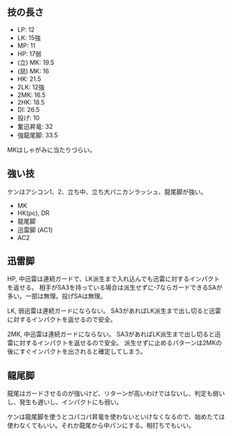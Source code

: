 ## 技の長さ

- LP: 12
- LK: 15強
- MP: 11
- HP: 17弱
- (立) MK: 19.5
- (屈) MK: 16
- HK: 21.5
- 2LK: 12強
- 2MK: 16.5
- 2HK: 18.5
- DI: 26.5
- 投げ: 10
- 奮迅昇竜: 32
- 強龍尾脚: 33.5

MKはしゃがみに当たりづらい。

## 強い技

ケンはアシコン1、2、立ち中、立ち大パニカンラッシュ、龍尾脚が強い。

- MK
- HK(pc), DR
- 龍尾脚
- 迅雷脚 (AC1)
- AC2

## 迅雷脚

HP, 中迅雷は連続ガードで、LK派生まで入れ込んでも迅雷に対するインパクトを返せる。
相手がSA3を持っている場合は派生せずに-7ならガードできるSAが多い。一部は無理。投げSAは無理。

LK, 弱迅雷は連続ガードにならない。
SA3があればLK派生まで出し切ると迅雷に対するインパクトを返せるので安全。

2MK, 中迅雷は連続ガードにならない。
SA3があればLK派生まで出し切ると迅雷に対するインパクトを返せるので安全。
派生せずに止めるパターンは2MKの後にすぐインパクトを出されると確定してしまう。

## 龍尾脚

龍尾はガードさせるのが強いけど、リターンが高いわけではないし、判定も弱いし、発生も遅いし、インパクトにも弱い。

ケンは龍尾脚を使うとコパコパ昇竜を使わないといけなくなるので、始めたては使わなくてもいい。それか龍尾から中パンにする。相打ちでもいい。
